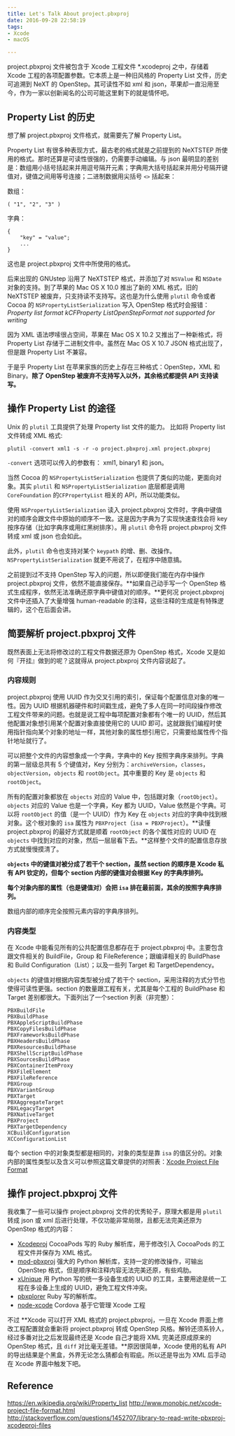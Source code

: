 ```yaml
---
title: Let's Talk About project.pbxproj
date: 2016-09-28 22:58:19
tags:
- Xcode
- macOS

---
```


project.pbxproj 文件被包含于 Xcode 工程文件 *.xcodeproj 之中，存储着 Xcode 工程的各项配置参数。它本质上是一种旧风格的 Property List 文件，历史可追溯到 NeXT 的 OpenStep。其可读性不如 xml 和 json，苹果却一直沿用至今，作为一家以创新闻名的公司可能这里剩下的就是情怀吧。

<!--more-->

## Property List 的历史

想了解 project.pbxproj 文件格式，就需要先了解 Property List。

Property List 有很多种表现方式，最古老的格式就是之前提到的 NeXTSTEP 所使用的格式。那时还算是可读性很强的，仍需要手动编辑。与 json 最明显的差别是：数组用小括号括起来并用逗号隔开元素；字典用大括号括起来并用分号隔开键值对，键值之间用等号连接；二进制数据用尖括号 `<>` 括起来：

数组：

```
( "1", "2", "3" )
```
字典：

```
{
    "key" = "value";
    ...
}
```

这也是 project.pbxproj 文件中所使用的格式。

后来出现的 GNUstep 沿用了 NeXTSTEP 格式，并添加了对 `NSValue` 和 `NSDate` 对象的支持。到了苹果的 Mac OS X 10.0 推出了新的 XML 格式，旧的 NeXTSTEP 被废弃，只支持读不支持写。这也是为什么使用 `plutil` 命令或者 Cocoa 的 `NSPropertyListSerialization` 写入 OpenStep 格式时会报错：*Property list format kCFProperty ListOpenStepFormat not supported for writing*

因为 XML 语法啰嗦很占空间，苹果在 Mac OS X 10.2 又推出了一种新格式，将 Property List 存储于二进制文件中。虽然在 Mac OS X 10.7 JSON 格式出现了，但是跟 Property List 不兼容。

于是乎 Property List 在苹果家族的历史上存在三种格式：OpenStep，XML 和 Binary。**除了 OpenStep 被废弃不支持写入以外，其余格式都提供 API 支持读写。**

## 操作 Property List 的途径

Unix 的 `plutil` 工具提供了处理 Property list 文件的能力。 比如将 Property list 文件转成 XML 格式: 

```
plutil -convert xml1 -s -r -o project.pbxproj.xml project.pbxproj
```

`-convert` 选项可以传入的参数有： xml1, binary1 和 json。

当然 Cocoa 的 `NSPropertyListSerialization` 也提供了类似的功能，更面向对象。其实 `plutil` 和 `NSPropertyListSerialization` 底层都是调用 `CoreFoundation` 的`CFPropertyList` 相关的 API，所以功能类似。

使用 `NSPropertyListSerialization` 读入 project.pbxproj 文件时，字典中键值对的顺序会跟文件中原始的顺序不一致。这是因为字典为了实现快速查找会将 key 按序存储（比如字典序或用红黑树排序）。用 `plutil` 命令将 project.pbxproj 文件转成 xml 或 json 也会如此。

此外，`plutil` 命令也支持对某个 `keypath` 的增、删、改操作。`NSPropertyListSerialization` 就更不用说了，在程序中随意搞。

之前提到过不支持 OpenStep 写入的问题，所以即便我们能在内存中操作 project.pbxproj 文件，依然不能直接保存。**如果自己动手写一个 OpenStep 格式生成程序，依然无法准确还原字典中键值对的顺序。**更何况 project.pbxproj 文件中还插入了大量增强 human-readable 的注释，这些注释的生成是有特殊逻辑的，这个在后面会讲。

## 简要解析 project.pbxproj 文件

既然表面上无法将修改过的工程文件数据还原为 OpenStep 格式，Xcode 又是如何『开挂』做到的呢？这就得从 project.pbxproj 文件内容说起了。

### 内容规则

project.pbxproj 使用 UUID 作为交叉引用的索引，保证每个配置信息对象的唯一性。因为 UUID 根据机器硬件和时间戳生成，避免了多人在同一时间段操作修改工程文件带来的问题。也就是说工程中每项配置对象都有个唯一的 UUID，然后其他配置对象想引用某个配置对象直接使用它的 UUID 即可。这就跟我们编程时使用指针指向某个对象的地址一样，其他对象的属性想引用它，只需要给属性传个指针地址就行了。

可以把整个文件的内容想象成一个字典，字典中的 Key 按照字典序来排列。字典的第一层级总共有 5 个键值对，Key 分别为：`archiveVersion`，`classes`，`objectVersion`，`objects` 和 `rootObject`。其中重要的 Key 是 `objects` 和 `rootObject`。

所有的配置对象都放在 `objects` 对应的 Value 中，包括跟对象（`rootObject`）。 `objects` 对应的 Value 也是一个字典，Key 都为 UUID，Value 依然是个字典。可以将 `rootObject` 的值（是一个 UUID）作为 Key 在 `objects` 对应的字典中找到根对象。这个根对象的 `isa` 属性为 `PBXProject`（`isa = PBXProject`）。**读懂 project.pbxproj 的最好方式就是顺着 `rootObject` 的各个属性对应的 UUID 在 `objects` 中找到对应的对象，然后一层层看下去。**这样整个文件的配置信息存放方式就慢慢摸清了。

**`objects` 中的键值对被分成了若干个 section，虽然 section 的顺序是 Xcode 私有 API 钦定的，但每个 section 内部的键值对会根据 Key 的字典序排列。**

**每个对象内部的属性（也是键值对）会把 `isa` 排在最前面，其余的按照字典序排列。**

数组内部的顺序完全按照元素内容的字典序排列。

### 内容类型

在 Xcode 中能看见所有的公共配置信息都存在于 project.pbxproj 中。主要包含跟文件相关的 BuildFile，Group 和 FileReference；跟编译相关的 BuildPhase 和 Build Configuration（List）；以及一些列 Target 和 TargetDependency。

`objects` 的键值对根据内容类型被分成了若干个 section，采用注释的方式分节也使得可读性更强。section 的数量跟工程有关，尤其是每个工程的 BuildPhase 和 Target 差别都很大。下面列出了一个section 列表（非完整）：

```
PBXBuildFile
PBXBuildPhase
PBXAppleScriptBuildPhase
PBXCopyFilesBuildPhase
PBXFrameworksBuildPhase
PBXHeadersBuildPhase
PBXResourcesBuildPhase
PBXShellScriptBuildPhase
PBXSourcesBuildPhase
PBXContainerItemProxy
PBXFileElement
PBXFileReference
PBXGroup
PBXVariantGroup
PBXTarget
PBXAggregateTarget
PBXLegacyTarget
PBXNativeTarget
PBXProject
PBXTargetDependency
XCBuildConfiguration
XCConfigurationList
```

每个 section 中的对象类型都是相同的，对象的类型是靠 `isa` 的值区分的。对象内部的属性类型以及含义可以参照这篇文章提供的对照表：[Xcode Project File Format](http://www.monobjc.net/xcode-project-file-format.html)

## 操作 project.pbxproj 文件

我收集了一些可以操作 project.pbxproj 文件的优秀轮子，原理大都是用 `plutil` 转成 json 或 xml 后进行处理，不仅功能非常局限，且都无法完美还原为 OpenStep 格式的内容：

- [Xcodeproj](https://github.com/CocoaPods/Xcodeproj) CocoaPods 写的 Ruby 解析库，用于修改引入 CocoaPods 的工程文件并保存为 XML 格式。
- [mod-pbxproj](https://github.com/kronenthaler/mod-pbxproj) 强大的 Python 解析库，支持一定的修改操作，可输出 OpenStep 格式，但是顺序和注释内容无法完美还原，有些鸡肋。
- [xUnique](https://github.com/truebit/xUnique) 用 Python 写的统一多设备生成的 UUID 的工具，主要用途是统一工程在多设备上生成的 UUID，避免工程文件冲突。
- [pbxplorer](https://github.com/mjmsmith/pbxplorer)  Ruby 写的解析库。
- [node-xcode](https://github.com/alunny/node-xcode) Cordova 基于它管理 Xcode 工程

不过 **Xcode 可以打开 XML 格式的 project.pbxproj，一旦在 Xcode 界面上修改工程配置就会重新将 project.pbxproj 转成 OpenStep 风格。解铃还须系铃人，经过多番对比之后发现最终还是 Xcode 自己才能将 XML 完美还原成原来的 OpenStep 格式，且 `diff` 对比毫无差错。**原因很简单，Xcode 使用的私有 API 的导出结果是个黑盒，外界无论怎么猜都会有瑕疵。所以还是导出为 XML 后手动在 Xcode 界面中触发下吧。

## Reference

https://en.wikipedia.org/wiki/Property_list
http://www.monobjc.net/xcode-project-file-format.html
http://stackoverflow.com/questions/1452707/library-to-read-write-pbxproj-xcodeproj-files
